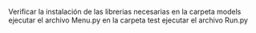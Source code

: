 Verificar la instalación de las librerias necesarias
en la carpeta models ejecutar el archivo Menu.py 
en la carpeta test ejecutar el archivo Run.py
